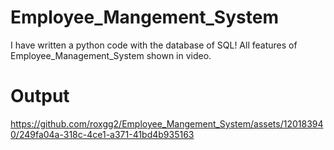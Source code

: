 # Employee_Mangement_System
I have written a python code with the database of SQL!  All features of Employee_Management_System shown in video.

# Output





https://github.com/roxgg2/Employee_Mangement_System/assets/120183940/249fa04a-318c-4ce1-a371-41bd4b935163



